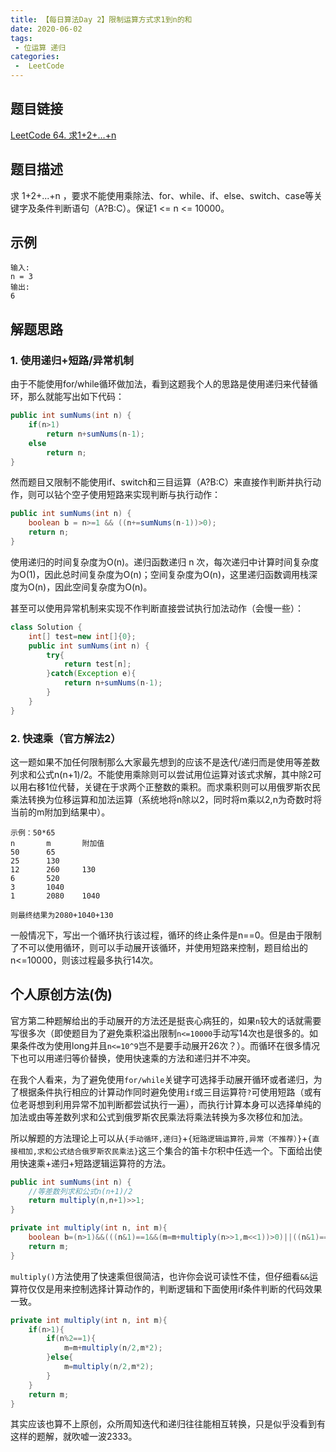 ```yaml
---
title: 【每日算法Day 2】限制运算方式求1到n的和
date: 2020-06-02
tags:
 - 位运算 递归
categories:
 -  LeetCode
---
```


## 题目链接
[LeetCode 64. 求1+2+…+n](https://leetcode-cn.com/problems/qiu-12n-lcof/)

## 题目描述
求 1+2+...+n ，要求不能使用乘除法、for、while、if、else、switch、case等关键字及条件判断语句（A?B:C）。保证1 <= n <= 10000。

## 示例

```
输入: 
n = 3
输出: 
6
```

## 解题思路
### 1. 使用递归+短路/异常机制
由于不能使用for/while循环做加法，看到这题我个人的思路是使用递归来代替循环，那么就能写出如下代码：
```java
public int sumNums(int n) {
    if(n>1)
        return n+sumNums(n-1);
    else
        return n;
}
```
然而题目又限制不能使用if、switch和三目运算（A?B:C）来直接作判断并执行动作，则可以钻个空子使用短路来实现判断与执行动作：
```java
public int sumNums(int n) {
    boolean b = n>=1 && ((n+=sumNums(n-1))>0);
    return n;
}
```
使用递归的时间复杂度为O(n)。递归函数递归 n 次，每次递归中计算时间复杂度为O(1)，因此总时间复杂度为O(n)；空间复杂度为O(n)，这里递归函数调用栈深度为O(n)，因此空间复杂度为O(n)。

甚至可以使用异常机制来实现不作判断直接尝试执行加法动作（会慢一些）：
```java
class Solution {
    int[] test=new int[]{0};
    public int sumNums(int n) {
        try{
            return test[n];
        }catch(Exception e){
            return n+sumNums(n-1);
        }
    }
}
```
### 2. 快速乘（官方解法2）
这一题如果不加任何限制那么大家最先想到的应该不是迭代/递归而是使用等差数列求和公式n(n+1)/2。不能使用乘除则可以尝试用位运算对该式求解，其中除2可以用右移1位代替，关键在于求两个正整数的乘积。而求乘积则可以用俄罗斯农民乘法转换为位移运算和加法运算（系统地将n除以2，同时将m乘以2,n为奇数时将当前的m附加到结果中）。
```
示例：50*65
n       m       附加值
50      65      
25      130     
12      260     130
6       520 
3       1040
1       2080    1040

则最终结果为2080+1040+130
```
一般情况下，写出一个循环执行该过程，循环的终止条件是n==0。但是由于限制了不可以使用循环，则可以手动展开该循环，并使用短路来控制，题目给出的n<=10000，则该过程最多执行14次。

## 个人原创方法(伪)
官方第二种题解给出的手动展开的方法还是挺丧心病狂的，如果`n`较大的话就需要写很多次（即使题目为了避免乘积溢出限制`n<=10000`手动写14次也是很多的。如果条件改为使用long并且`n<=10^9`岂不是要手动展开26次？）。而循环在很多情况下也可以用递归等价替换，使用快速乘的方法和递归并不冲突。

在我个人看来，为了避免使用`for/while`关键字可选择手动展开循环或者递归，为了根据条件执行相应的计算动作同时避免使用`if`或三目运算符`?`可使用短路（或有位老哥想到利用异常不加判断都尝试执行一遍），而执行计算本身可以选择单纯的加法或由等差数列求和公式到俄罗斯农民乘法将乘法转换为多次移位和加法。

所以解题的方法理论上可以从`{手动循环,递归}`+`{短路逻辑运算符,异常（不推荐）}`+`{直接相加,求和公式结合俄罗斯农民乘法}`这三个集合的笛卡尔积中任选一个。下面给出使用快速乘+递归+短路逻辑运算符的方法。
```java
public int sumNums(int n) {
    //等差数列求和公式n(n+1)/2
    return multiply(n,n+1)>>1;
}

private int multiply(int n, int m){
    boolean b=(n>1)&&(((n&1)==1&&(m=m+multiply(n>>1,m<<1))>0)||((n&1)==0)&&(m=multiply(n>>1,m<<1))>0);
    return m;
}
```
`multiply()`方法使用了快速乘但很简洁，也许你会说可读性不佳，但仔细看`&&`运算符仅仅是用来控制选择计算动作的，判断逻辑和下面使用if条件判断的代码效果一致。
```java
private int multiply(int n, int m){
    if(n>1){
        if(n%2==1){
            m=m+multiply(n/2,m*2);
        }else{
            m=multiply(n/2,m*2);
        }
    }
    return m;
}
```
其实应该也算不上原创，众所周知迭代和递归往往能相互转换，只是似乎没看到有这样的题解，就吹嘘一波2333。